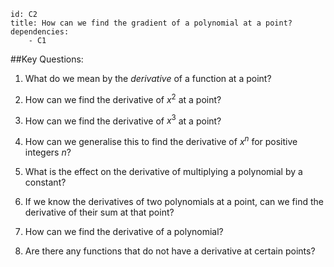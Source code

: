 ````
id: C2
title: How can we find the gradient of a polynomial at a point?
dependencies: 
    - C1
````
##Key Questions:

1. What do we mean by the _derivative_ of a function at a point?

1. How can we find the derivative of $x^2$ at a point?

1. How can we find the derivative of $x^3$ at a point?

1. How can we generalise this to find the derivative of $x^n$ for positive integers $n$?

1. What is the effect on the derivative of multiplying a polynomial by a constant?

1. If we know the derivatives of two polynomials at a point, can we find the derivative of their sum at that point?

1. How can we find the derivative of a polynomial?

1. Are there any functions that do not have a derivative at certain points?
            
